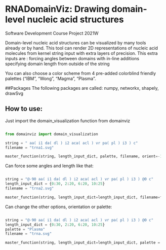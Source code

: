# RNADomainViz: Drawing domain-level nucleic acid structures
Software Development Course Project 2021W

Domain-level nucleic acid structures can be visualized by many tools already or by hand. This tool can render 2D representations of  nucleic acid molecules from kernel string input with extra layers of precision.
This extra inputs are :
forcing angles between domains with in-line additions
specifying domain length from outside of the string

You can also choose a color scheme from 4 pre-added colorblind friendly palettes (“IBM”, “Wong”, “Magma”, “Plasma”.

##Packages
The following packages are called: numpy, networkx, shapely, drawSvg

## How to use:
Just import the domain_visualization function from domainviz

```python

from domainviz import domain_visualization

string = " aa( i1 da( dl ) i2 aca( acl ) vr pa( pl ) i3 ) c"
filename = "trna1.svg"

master_function(string, length_input_dict, palette, filename, orient=-1)
```

Can force some angles and length like that:
```python

string = "@-90 aa( i1 da( dl ) i2 aca( acl ) vr pa( pl ) i3 ) @0 c"
length_input_dict = {0:30, 2:20, 6:20, 10:25}
filename = "trna2.svg"

master_function(string, length_input_dict=length_input_dict, filename=filename)
```

Can change the other options, orientation or palette:
```python

string = "@-90 aa( i1 da( dl ) i2 aca( acl ) vr pa( pl ) i3 ) @0 c"
length_input_dict = {0:30, 2:20, 6:20, 10:25}
palette = "Plasma"
filename = "trna.svg"

master_function(string, length_input_dict=length_input_dict, palette = palette, filename=filename, orient=-1)
```
